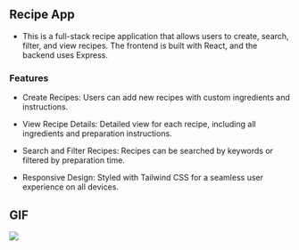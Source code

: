 ## Recipe App

- This is a full-stack recipe application that allows users to create, search, filter, and view recipes. The frontend is built with React, and the backend uses Express.

### Features

- Create Recipes: Users can add new recipes with custom ingredients and instructions.

- View Recipe Details: Detailed view for each recipe, including all ingredients and preparation instructions.

- Search and Filter Recipes: Recipes can be searched by keywords or filtered by preparation time.

- Responsive Design: Styled with Tailwind CSS for a seamless user experience on all devices.

## GIF

<img src="/screen.gif"/>



